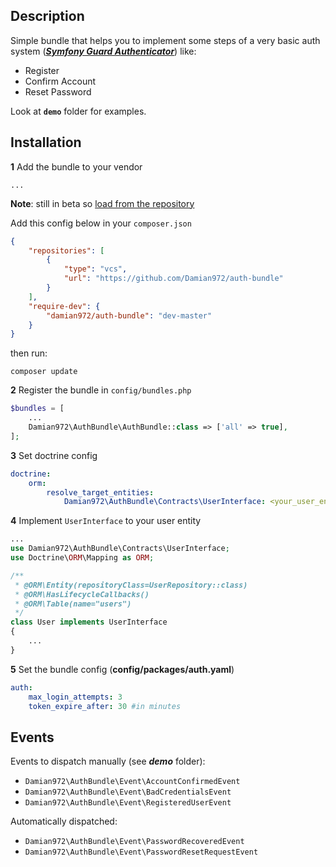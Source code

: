 ## Description

Simple bundle that helps you to implement some steps of a very basic auth system (_**[Symfony Guard Authenticator](https://symfony.com/doc/current/security/form_login_setup.html)**_) like:

-   Register
-   Confirm Account
-   Reset Password

Look at **`demo`** folder for examples.

## Installation

**1** Add the bundle to your vendor

```shell
...
```

**Note**: still in beta so [load from the repository](https://getcomposer.org/doc/05-repositories.md#loading-a-package-from-a-vcs-repository)

Add this config below in your `composer.json`

```json
{
	"repositories": [
		{
			"type": "vcs",
			"url": "https://github.com/Damian972/auth-bundle"
		}
	],
	"require-dev": {
		"damian972/auth-bundle": "dev-master"
	}
}
```

then run:

```shell
composer update
```

**2** Register the bundle in `config/bundles.php`

```php
$bundles = [
    ...
    Damian972\AuthBundle\AuthBundle::class => ['all' => true],
];
```

**3** Set doctrine config

```yaml
doctrine:
    orm:
        resolve_target_entities:
            Damian972\AuthBundle\Contracts\UserInterface: <your_user_entity>
```

**4** Implement `UserInterface` to your user entity

```php
...
use Damian972\AuthBundle\Contracts\UserInterface;
use Doctrine\ORM\Mapping as ORM;

/**
 * @ORM\Entity(repositoryClass=UserRepository::class)
 * @ORM\HasLifecycleCallbacks()
 * @ORM\Table(name="users")
 */
class User implements UserInterface
{
    ...
}
```

**5** Set the bundle config (**config/packages/auth.yaml**)

```yaml
auth:
    max_login_attempts: 3
    token_expire_after: 30 #in minutes
```

## Events

Events to dispatch manually (see _**demo**_ folder):

-   `Damian972\AuthBundle\Event\AccountConfirmedEvent`
-   `Damian972\AuthBundle\Event\BadCredentialsEvent`
-   `Damian972\AuthBundle\Event\RegisteredUserEvent`

Automatically dispatched:

-   `Damian972\AuthBundle\Event\PasswordRecoveredEvent`
-   `Damian972\AuthBundle\Event\PasswordResetRequestEvent`
